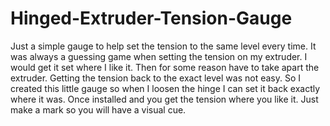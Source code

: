 Hinged-Extruder-Tension-Gauge
=============================

Just a simple gauge to help set the tension to the same level every time.  It was always a guessing game when setting the tension on my extruder. I would get it set where I like it. Then for some reason have to take apart the extruder. Getting the tension back to the exact level was not easy. So I created this little gauge so when I loosen the hinge I can set it back exactly where it was.  Once installed and you get the tension where you like it. Just make a mark so you will have a visual cue.
